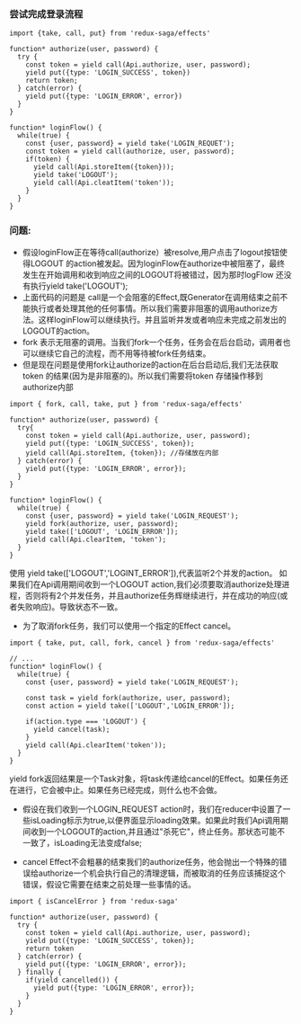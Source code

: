 ### 尝试完成登录流程
```
import {take, call, put} from 'redux-saga/effects'

function* authorize(user, password) {
  try {
    const token = yield call(Api.authorize, user, password);
    yield put({type: 'LOGIN_SUCCESS', token})
    return token;
  } catch(error) {
    yield put({type: 'LOGIN_ERROR', error})
  }
}

function* loginFlow() {
  while(true) {
    const {user, password} = yield take('LOGIN_REQUET');
    const token = yield call(authorize, user, password);
    if(token) {
      yield call(Api.storeItem({token}));
      yield take('LOGOUT');
      yield call(Api.cleatItem('token'));
    }
  }
}
```

### 问题:
- 假设loginFlow正在等待call(authorize）被resolve,用户点击了logout按钮使得LOGOUT 的action被发起。因为loginFlow在authorize中被阻塞了，最终发生在开始调用和收到响应之间的LOGOUT将被错过，因为那时logFlow 还没有执行yield take('LOGOUT');
- 上面代码的问题是 call是一个会阻塞的Effect,既Generator在调用结束之前不能执行或者处理其他的任何事情。所以我们需要非阻塞的调用authorize方法。这样loginFlow可以继续执行。并且监听并发或者响应未完成之前发出的LOGOUT的action。
- fork 表示无阻塞的调用。当我们fork一个任务，任务会在后台启动，调用者也可以继续它自己的流程，而不用等待被fork任务结束。
- 但是现在问题是使用fork让authorize的action在后台启动后,我们无法获取token 的结果(因为是非阻塞的)。所以我们需要将token 存储操作移到authorize内部
```
import { fork, call, take, put } from 'redux-saga/effects'

function* authorize(user, password) {
  try{
    const token = yield call(Api.authorize, user, password);
    yield put({type: 'LOGIN_SUCCESS', token});
    yield call(Api.storeItem, {token}); //存储放在内部
  } catch(error) {
    yield put({type: 'LOGIN_ERROR', error});
  }
}

function* loginFlow() {
  while(true) {
    const {user, password} = yield take('LOGIN_REQUEST');
    yield fork(authorize, user, password);
    yield take(['LOGOUT', 'LOGIN_ERROR']);
    yield call(Api.clearItem, 'token');
  }
}
```
使用 yield take(['LOGOUT','LOGINT_ERROR']),代表监听2个并发的action。
如果我们在Api调用期间收到一个LOGOUT action,我们必须要取消authorize处理进程，否则将有2个并发任务，并且authorize任务辉继续进行，并在成功的响应(或者失败响应)。导致状态不一致。

- 为了取消fork任务，我们可以使用一个指定的Effect cancel。
```
import { take, put, call, fork, cancel } from 'redux-saga/effects'

// ...
function* loginFlow() {
  while(true) {
    const {user, password} = yield take('LOGIN_REQUEST');

    const task = yield fork(authorize, user, password);
    const action = yield take(['LOGOUT','LOGIN_ERROR']);

    if(action.type === 'LOGOUT') {
      yield cancel(task);
    }
    yield call(Api.clearItem('token'));
  }
}
```
yield  fork返回结果是一个Task对象，将task传递给cancel的Effect。如果任务还在进行，它会被中止。如果任务已经完成，则什么也不会做。

- 假设在我们收到一个LOGIN_REQUEST  action时，我们在reducer中设置了一些isLoading标示为true,以便界面显示loading效果。如果此时我们Api调用期间收到一个LOGOUT的action,并且通过"杀死它"，终止任务。那状态可能不一致了，isLoading无法变成false;

- cancel Effect不会粗暴的结束我们的authorize任务，他会抛出一个特殊的错误给authorize一个机会执行自己的清理逻辑，而被取消的任务应该捕捉这个错误，假设它需要在结束之前处理一些事情的话。
```
import { isCancelError } from 'redux-saga'

function* authorize(user, password) {
  try {
    const token = yield call(Api.authorize, user, password);
    yield put({type: 'LOGIN_SUCCESS', token});
    return token
  } catch(error) {
    yield put({type: 'LOGIN_ERROR', error});
  } finally {
    if(yield cancelled()) {
      yield put({type: 'LOGIN_ERROR', error});
    }
  }
}
```
